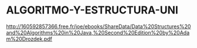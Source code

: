 # ALGORITMO-Y-ESTRUCTURA-UNI
http://160592857366.free.fr/joe/ebooks/ShareData/Data%20Structures%20and%20Algorithms%20in%20Java,%20Second%20Edition%20by%20Adam%20Drozdek.pdf
